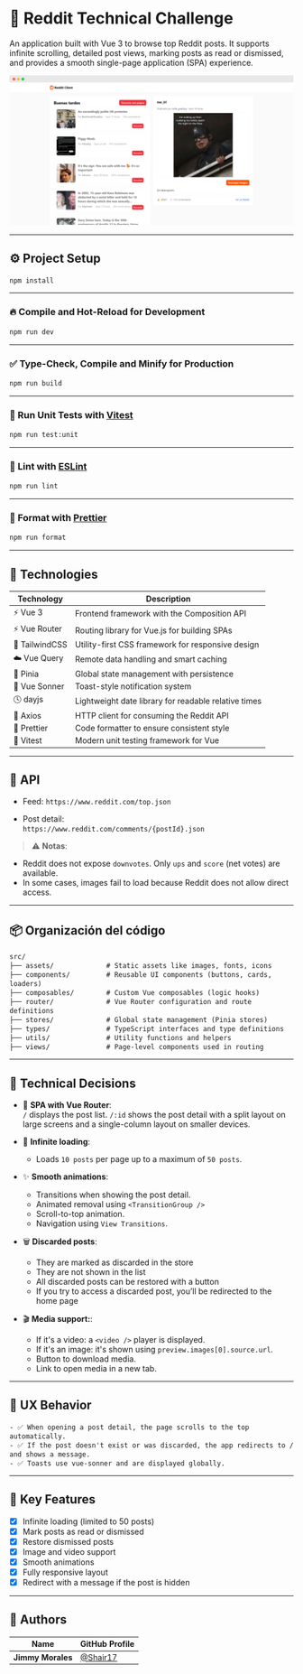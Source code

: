 # 📰 Reddit Technical Challenge

An application built with Vue 3 to browse top Reddit posts. It supports infinite scrolling, detailed post views, marking posts as read or dismissed, and provides a smooth single-page application (SPA) experience.

![screenshot](https://github.com/Shair17/reto-frontend-encora/blob/dev/public/preview.png?raw=true)

---

## ⚙️ Project Setup

```sh
npm install
```

---

### 🔥 Compile and Hot-Reload for Development

```sh
npm run dev
```

---

### ✅ Type-Check, Compile and Minify for Production

```sh
npm run build
```

---

### 🧪 Run Unit Tests with [Vitest](https://vitest.dev/)

```sh
npm run test:unit
```

---

### 🐙 Lint with [ESLint](https://eslint.org/)

```sh
npm run lint
```

---

### 🧹 Format with [Prettier](https://prettier.io/)

```sh
npm run format
```

---

## 🚀 Technologies

| Technology     | Description                                          |
| -------------- | ---------------------------------------------------- |
| ⚡ Vue 3       | Frontend framework with the Composition API          |
| ⚡ Vue Router  | Routing library for Vue.js for building SPAs         |
| 🎨 TailwindCSS | Utility-first CSS framework for responsive design    |
| ☁️ Vue Query   | Remote data handling and smart caching               |
| 🧠 Pinia       | Global state management with persistence             |
| 🍞 Vue Sonner  | Toast-style notification system                      |
| 🕓 dayjs       | Lightweight date library for readable relative times |
| 📡 Axios       | HTTP client for consuming the Reddit API             |
| 🧹 Prettier    | Code formatter to ensure consistent style            |
| 🧪 Vitest      | Modern unit testing framework for Vue                |

---

## 🔌 API

- Feed:
  `https://www.reddit.com/top.json`

- Post detail:  
  `https://www.reddit.com/comments/{postId}.json`

> ⚠️ **Notas**:

- Reddit does not expose `downvotes`. Only `ups` and `score` (net votes) are available.
- In some cases, images fail to load because Reddit does not allow direct access.

---

## 📦 Organización del código

```
src/
├── assets/             # Static assets like images, fonts, icons
├── components/         # Reusable UI components (buttons, cards, loaders)
├── composables/        # Custom Vue composables (logic hooks)
├── router/             # Vue Router configuration and route definitions
├── stores/             # Global state management (Pinia stores)
├── types/              # TypeScript interfaces and type definitions
├── utils/              # Utility functions and helpers
├── views/              # Page-level components used in routing

```

---

## 🧠 Technical Decisions

- 🧱 **SPA with Vue Router**:  
  `/` displays the post list.
  `/:id` shows the post detail with a split layout on large screens and a single-column layout on smaller devices.

- 🔄 **Infinite loading**:

  - Loads `10 posts` per page up to a maximum of `50 posts`.

- ✨ **Smooth animations**:

  - Transitions when showing the post detail.
  - Animated removal using `<TransitionGroup />`
  - Scroll-to-top animation.
  - Navigation using `View Transitions`.

- 🗑 **Discarded posts**:

  - They are marked as discarded in the store
  - They are not shown in the list
  - All discarded posts can be restored with a button
  - If you try to access a discarded post, you’ll be redirected to the home page

- 🎬 **Media support:**:
  - If it's a video: a `<video />` player is displayed.
  - If it's an image: it's shown using `preview.images[0].source.url`.
  - Button to download media.
  - Link to open media in a new tab.

---

## 🧪 UX Behavior

    - ✅ When opening a post detail, the page scrolls to the top automatically.
    - ✅ If the post doesn't exist or was discarded, the app redirects to / and shows a message.
    - ✅ Toasts use vue-sonner and are displayed globally.

---

## 🎯 Key Features

- [x] Infinite loading (limited to 50 posts)
- [x] Mark posts as read or dismissed
- [x] Restore dismissed posts
- [x] Image and video support
- [x] Smooth animations
- [x] Fully responsive layout
- [x] Redirect with a message if the post is hidden

---

## 👤 Authors

| Name              | GitHub Profile                         |
| ----------------- | -------------------------------------- |
| **Jimmy Morales** | [@Shair17](https://github.com/shair17) |
